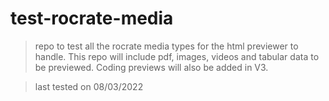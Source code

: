 # test-rocrate-media

> repo to test all the rocrate media types for the html previewer to handle.
> This repo will include pdf, images, videos and tabular data to be previewed.
> Coding previews will also be added in V3.

> last tested on 08/03/2022
